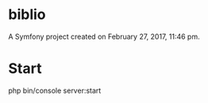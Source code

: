 biblio
======

A Symfony project created on February 27, 2017, 11:46 pm.

Start
======

 php bin/console server:start
